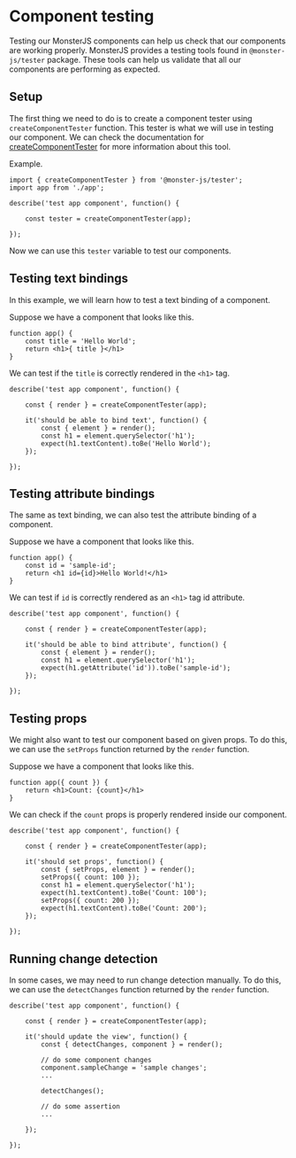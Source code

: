 # Component testing

Testing our MonsterJS components can help us check that our components are working properly.
MonsterJS provides a testing tools found in `@monster-js/tester` package.
These tools can help us validate that all our components are performing as expected.

## Setup

The first thing we need to do is to create a component tester using `createComponentTester` function.
This tester is what we will use in testing our component.
We can check the documentation for [createComponentTester](/unit-testing/testing-tools?id=create-component-tester-tool) for more information about this tool.

Example.

```tsx
import { createComponentTester } from '@monster-js/tester';
import app from './app';

describe('test app component', function() {

    const tester = createComponentTester(app);

});
```

Now we can use this `tester` variable to test our components.

## Testing text bindings

In this example, we will learn how to test a text binding of a component.

Suppose we have a component that looks like this.

```tsx
function app() {
    const title = 'Hello World';
    return <h1>{ title }</h1>
}
```

We can test if the `title` is correctly rendered in the `<h1>` tag.

```tsx
describe('test app component', function() {

    const { render } = createComponentTester(app);

    it('should be able to bind text', function() {
        const { element } = render();
        const h1 = element.querySelector('h1');
        expect(h1.textContent).toBe('Hello World');
    });

});
```

## Testing attribute bindings

The same as text binding, we can also test the attribute binding of a component.

Suppose we have a component that looks like this.

```tsx
function app() {
    const id = 'sample-id';
    return <h1 id={id}>Hello World!</h1>
}
```

We can test if `id` is correctly rendered as an `<h1>` tag id attribute.

```tsx
describe('test app component', function() {

    const { render } = createComponentTester(app);

    it('should be able to bind attribute', function() {
        const { element } = render();
        const h1 = element.querySelector('h1');
        expect(h1.getAttribute('id')).toBe('sample-id');
    });

});
```

## Testing props

We might also want to test our component based on given props.
To do this, we can use the `setProps` function returned by the `render` function.

Suppose we have a component that looks like this.

```tsx
function app({ count }) {
    return <h1>Count: {count}</h1>
}
```

We can check if the `count` props is properly rendered inside our component.

```tsx
describe('test app component', function() {

    const { render } = createComponentTester(app);

    it('should set props', function() {
        const { setProps, element } = render();
        setProps({ count: 100 });
        const h1 = element.querySelector('h1');
        expect(h1.textContent).toBe('Count: 100');
        setProps({ count: 200 });
        expect(h1.textContent).toBe('Count: 200');
    });

});
```

## Running change detection

In some cases, we may need to run change detection manually.
To do this, we can use the `detectChanges` function returned by the `render` function.

```tsx
describe('test app component', function() {

    const { render } = createComponentTester(app);

    it('should update the view', function() {
        const { detectChanges, component } = render();

        // do some component changes
        component.sampleChange = 'sample changes';
        ...

        detectChanges();

        // do some assertion
        ...

    });

});
```